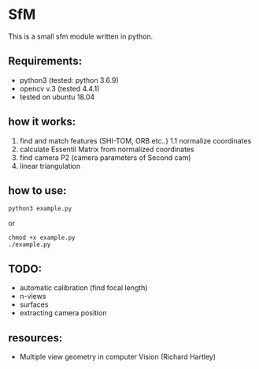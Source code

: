 # SfM
This is a small sfm module written in python. 

## Requirements:
  - python3  (tested: python 3.6.9)
  - opencv v.3 (tested 4.4.1)
  - tested on ubuntu 18.04
  
## how it works:
  1. find and match features (SHI-TOM, ORB etc..)
    1.1 normalize coordinates
  2. calculate Essentil Matrix from normalized coordinates
  3. find camera P2 (camera parameters of Second cam)
  5. linear triangulation

## how to use:
  ```
  python3 example.py
  ```
  or
  ```
  chmod +x example.py
  ./example.py
  ```
 
## TODO:
  - automatic calibration (find focal length)
  - n-views
  - surfaces
  - extracting camera position
 
## resources:
  - Multiple view geometry in computer Vision (Richard Hartley)
  
  
